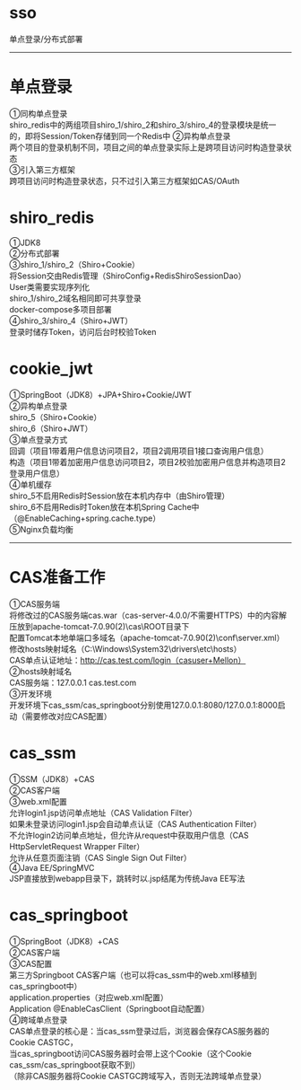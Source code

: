 # sso
单点登录/分布式部署<br>

************************************************************************************************************************

# 单点登录
①同构单点登录<br>
shiro_redis中的两组项目shiro_1/shiro_2和shiro_3/shiro_4的登录模块是统一的，即将Session/Token存储到同一个Redis中
②异构单点登录<br>
两个项目的登录机制不同，项目之间的单点登录实际上是跨项目访问时构造登录状态<br>
③引入第三方框架<br>
跨项目访问时构造登录状态，只不过引入第三方框架如CAS/OAuth<br>

# shiro_redis
①JDK8<br>
②分布式部署<br>
③shiro_1/shiro_2（Shiro+Cookie）<br>
将Session交由Redis管理（ShiroConfig+RedisShiroSessionDao）<br>
User类需要实现序列化<br>
shiro_1/shiro_2域名相同即可共享登录<br>
docker-compose多项目部署<br>
④shiro_3/shiro_4（Shiro+JWT）<br>
登录时储存Token，访问后台时校验Token<br>

# cookie_jwt
①SpringBoot（JDK8）+JPA+Shiro+Cookie/JWT<br>
②异构单点登录<br>
shiro_5（Shiro+Cookie）<br>
shiro_6（Shiro+JWT）<br>
③单点登录方式<br>
回调（项目1带着用户信息访问项目2，项目2调用项目1接口查询用户信息）<br>
构造（项目1带着加密用户信息访问项目2，项目2校验加密用户信息并构造项目2登录用户信息）<br>
④单机缓存<br>
shiro_5不启用Redis时Session放在本机内存中（由Shiro管理）<br>
shiro_6不启用Redis时Token放在本机Spring Cache中（@EnableCaching+spring.cache.type）<br>
⑤Nginx负载均衡<br>

******************************************************************************************

# CAS准备工作
①CAS服务端<br>
将修改过的CAS服务端cas.war（cas-server-4.0.0/不需要HTTPS）中的内容解压放到apache-tomcat-7.0.90(2)\cas\ROOT目录下<br>
配置Tomcat本地单端口多域名（apache-tomcat-7.0.90(2)\conf\server.xml）<br>
修改hosts映射域名（C:\Windows\System32\drivers\etc\hosts）<br>
CAS单点认证地址：http://cas.test.com/login（casuser+Mellon）<br>
②hosts映射域名<br>
CAS服务端：127.0.0.1 cas.test.com<br>
③开发环境<br>
开发环境下cas_ssm/cas_springboot分别使用127.0.0.1:8080/127.0.0.1:8000启动（需要修改对应CAS配置）<br>

# cas_ssm
①SSM（JDK8）+CAS<br>
②CAS客户端<br>
③web.xml配置<br>
允许login1.jsp访问单点地址（CAS Validation Filter）<br>
如果未登录访问login1.jsp会自动单点认证（CAS Authentication Filter）<br>
不允许login2访问单点地址，但允许从request中获取用户信息（CAS HttpServletRequest Wrapper Filter）<br>
允许从任意页面注销（CAS Single Sign Out Filter）<br>
④Java EE/SpringMVC<br>
JSP直接放到webapp目录下，跳转时以.jsp结尾为传统Java EE写法<br>

# cas_springboot
①SpringBoot（JDK8）+CAS<br>
②CAS客户端<br>
③CAS配置<br>
第三方Springboot CAS客户端（也可以将cas_ssm中的web.xml移植到cas_springboot中）<br>
application.properties（对应web.xml配置）<br>
Application @EnableCasClient（Springboot自动配置）<br>
④跨域单点登录<br>
CAS单点登录的核心是：当cas_ssm登录过后，浏览器会保存CAS服务器的Cookie CASTGC，<br>
当cas_springboot访问CAS服务器时会带上这个Cookie（这个Cookie cas_ssm/cas_springboot获取不到）<br>
（除非CAS服务器将Cookie CASTGC跨域写入，否则无法跨域单点登录）<br>